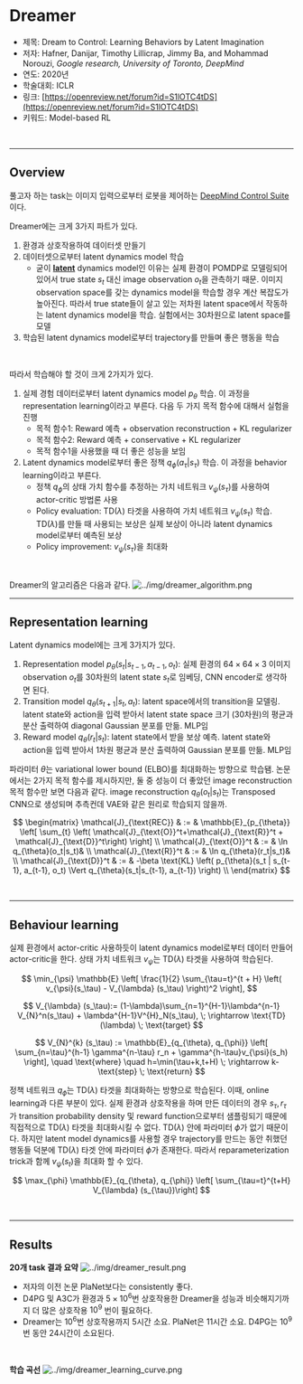 # Dreamer

- 제목: Dream to Control: Learning Behaviors by Latent Imagination
- 저자: Hafner, Danijar, Timothy Lillicrap, Jimmy Ba, and Mohammad Norouzi, *Google research, University of Toronto, DeepMind*
- 연도: 2020년
- 학술대회: ICLR
- 링크: [https://openreview.net/forum?id=S1lOTC4tDS](https://openreview.net/forum?id=S1lOTC4tDS)
- 키워드: Model-based RL

<br>

---

## Overview
풀고자 하는 task는 이미지 입력으로부터 로봇을 제어하는 [DeepMind Control Suite](https://github.com/deepmind/dm_control/)이다.


Dreamer에는 크게 3가지 파트가 있다.
1. 환경과 상호작용하여 데이터셋 만들기 
2. 데이터셋으로부터 latent dynamics model 학습
   - 굳이 <u>**latent**</u> dynamics model인 이유는 실제 환경이 POMDP로 모델링되어 있어서 true state $s_t$ 대신 image observation $o_t$을 관측하기 때문. 이미지 observation space를 갖는 dynamics model을 학습할 경우 계산 복잡도가 높아진다. 따라서 true state들이 살고 있는 저차원 latent space에서 작동하는 latent dynamics model을 학습. 실험에서는 30차원으로 latent space를 모델
3. 학습된 latent dynamics model로부터 trajectory를 만들며 좋은 행동을 학습

<br>

따라서 학습해야 할 것이 크게 2가지가 있다.
1. 실제 경험 데이터로부터 latent dynamics model $p_{\theta}$ 학습. 이 과정을 representation learning이라고 부른다. 다음 두 가지 목적 함수에 대해서 실험을 진행
   - 목적 함수1: Reward 예측 + observation reconstruction + KL regularizer
   - 목적 함수2: Reward 예측 + conservative + KL regularizer
   - 목적 함수1을 사용했을 때 더 좋은 성능을 보임
2. Latent dynamics model로부터 좋은 정책 $q_{\phi}(a_\tau | s_\tau)$ 학습. 이 과정을 behavior learning이라고 부른다.
   - 정책 $q_{\phi}$의 상태 가치 함수를 추정하는 가치 네트워크 $v_{\psi}(s_\tau)$를 사용하여 actor-critic 방법론 사용
   - Policy evaluation: $\text{TD}(\lambda)$ 타겟을 사용하여 가치 네트워크 $v_{\psi}(s_\tau)$ 학습. $\text{TD}(\lambda)$를 만들 때 사용되는 보상은 실제 보상이 아니라 latent dynamics model로부터 예측된 보상
   - Policy improvement: $v_{\psi}(s_\tau)$을 최대화

<br>

Dreamer의 알고리즘은 다음과 같다.
![../img/dreamer_algorithm.png](../img/dreamer_algorithm.png)

---

## Representation learning
Latent dynamics model에는 크게 3가지가 있다. 
1. Representation model $p_{\theta}(s_t | s_{t-1}, a_{t-1}, o_t)$: 실제 환경의 $64 \times 64 \times 3$ 이미지 observation $o_t$를 30차원의 latent state $s_t$로 임베딩, CNN encoder로 생각하면 된다. 
2. Transition model $q_{\theta}(s_{t+1} | s_t, a_t)$: latent space에서의 transition을 모델링. latent state와 action을 입력 받아서 latent state space 크기 (30차원)의 평균과 분산 출력하여 diagonal Gaussian 분포를 만듦. MLP임
3. Reward model $q_{\theta}(r_t | s_t)$: latent state에서 받을 보상 예측. latent state와 action을 입력 받아서 1차원 평균과 분산 출력하여 Gaussian 분포를 만듦. MLP임

파라미터 $\theta$는 variational lower bound (ELBO)를 최대화하는 방향으로 학습됌. 
논문에서는 2가지 목적 함수를 제시하지만, 둘 중 성능이 더 좋았던 image reconstruction 목적 함수만 보면 다음과 같다. image reconstruction $q_{\theta}(o_t | s_t)$는 Transposed CNN으로 생성되며 추측컨데 VAE와 같은 원리로 학습되지 않을까.

$$
\begin{matrix}
\mathcal{J}_{\text{REC}} & := & \mathbb{E}_{p_{\theta}} \left[ \sum_{t} \left( \mathcal{J}_{\text{O}}^t+\mathcal{J}_{\text{R}}^t + \mathcal{J}_{\text{D}}^t\right) \right] \\
\mathcal{J}_{\text{O}}^t & := & \ln q_{\theta}(o_t|s_t)& \\
\mathcal{J}_{\text{R}}^t & := & \ln q_{\theta}(r_t|s_t)& \\
\mathcal{J}_{\text{D}}^t & := & -\beta \text{KL} \left( p_{\theta}(s_t | s_{t-1}, a_{t-1}, o_t) \Vert q_{\theta}(s_t|s_{t-1}, a_{t-1}) \right) \\
\end{matrix}
$$

<br>

---
## Behaviour learning

실제 환경에서 actor-critic 사용하듯이 latent dynamics model로부터 데이터 만들어 actor-critic을 한다. 상태 가치 네트워크 $v_{\psi}$는 $\text{TD}(\lambda)$ 타겟을 사용하여 학습된다.

$$
\min_{\psi} \mathbb{E} \left[ \frac{1}{2} \sum_{\tau=t}^{t + H} \left( v_{\psi}(s_\tau) -  V_{\lambda} (s_\tau) \right)^2 \right],
$$

$$
V_{\lambda} (s_\tau):= (1-\lambda)\sum_{n=1}^{H-1}\lambda^{n-1} V_{N}^n(s_\tau) + \lambda^{H-1}V^{H}_N(s_\tau), \; \rightarrow \text{TD}(\lambda) \; \text{target}
$$

$$
V_{N}^{k} (s_\tau) := \mathbb{E}_{q_{\theta}, q_{\phi}} \left[ \sum_{n=\tau}^{h-1} \gamma^{n-\tau} r_n + \gamma^{h-\tau}v_{\psi}(s_h) \right], \quad \text{where} \quad h=\min(\tau+k,t+H) \; \rightarrow k-\text{step} \; \text{return}
$$

정책 네트워크 $q_{\phi}$는 $\text{TD}(\lambda)$ 타겟을 최대화하는 방향으로 학습된다. 이때, online learning과 다른 부분이 있다. 실제 환경과 상호작용을 하며 만든 데이터의 경우 $s_{\tau}, r_{\tau}$가 transition probability density 및 reward function으로부터 샘플링되기 때문에 직접적으로 $\text{TD}(\lambda)$ 타겟을 최대화시킬 수 없다. $\text{TD}(\lambda)$ 안에 파라미터 $\phi$가 없기 때문이다. 하지만 latent model dynamics를 사용할 경우 trajectory를 만드는 동안 취했던 행동들 덕분에  $\text{TD}(\lambda)$ 타겟 안에 파라미터 $\phi$가 존재한다. 따라서 reparameterization trick과 함께 $v_{\psi}(s_t)$을 최대화 할 수 있다.

$$
\max_{\phi} \mathbb{E}_{q_{\theta}, q_{\phi}} \left[ \sum_{\tau=t}^{t+H} V_{\lambda} (s_{\tau})\right]
$$

<br>

---

## Results

**20개 task 결과 요약**
![../img/dreamer_result.png](../img/dreamer_result.png)

- 저자의 이전 논문 PlaNet보다는 consistently 좋다.
- D4PG 및 A3C가 환경과 $5 \times 10^6$번 상호작용한 Dreamer을 성능과 비슷해지기까지 더 많은 상호작용 $10^9$ 번이 필요하다.
- Dreamer는 $10^6$번 상호작용까지 5시간 소요. PlaNet은 11시간 소요. D4PG는 $10^9$번 동안 24시간이 소요된다.

<br>

**학습 곡선**
![../img/dreamer_learning_curve.png](../img/dreamer_learning_curve.png)